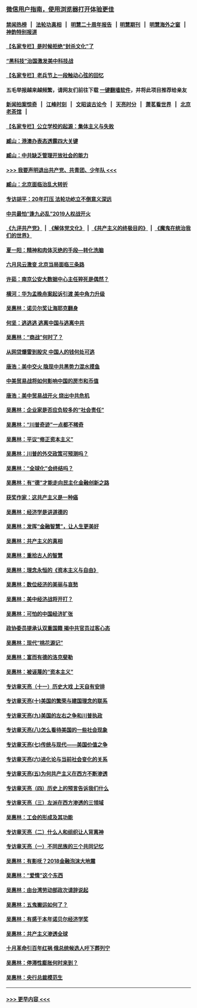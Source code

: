 ### [微信用户指南，使用浏览器打开体验更佳](https://github.com/gfw-breaker/banned-news1/blob/master/indexes/wechat-guide.md?t=0)
#### [禁闻热榜](热点新闻.md?t=0)  &nbsp;&nbsp;|&nbsp;&nbsp; [法轮功真相](https://github.com/gfw-breaker/truth/blob/master/README.md?t=0) &nbsp;&nbsp;|&nbsp;&nbsp; [明慧二十周年报告](https://github.com/gfw-breaker/mh-reports/blob/master/README.md?t=0) &nbsp;&nbsp;|&nbsp;&nbsp;[明慧期刊](https://github.com/gfw-breaker/mh-qikan) &nbsp;&nbsp;|&nbsp;&nbsp; [明慧海外之窗](https://github.com/gfw-breaker/mh-news/blob/master/README.md?t=0) &nbsp;&nbsp;|&nbsp;&nbsp; [神韵特别报道](https://github.com/gfw-breaker/mh-news/blob/master/shenyun.md?t=0)
#### [【名家专栏】是时候拒绝“封杀文化”了](../pages/nsc423/n11814093.md?t=02092322) 
#### [“黑科技”治国激发美中科技战](../pages/nsc423/n11638056.md?t=02092322) 
#### [【名家专栏】老兵节上一段触动心弦的回忆](../pages/nsc423/n11646016.md?t=02092322) 
#### 五毛举报越来越频繁，请网友们前往下载 [一键翻墙软件](https://github.com/gfw-breaker/ssr-accounts)，并将此项目推荐给亲友
#### [新闻拍案惊奇](https://github.com/gfw-breaker/banned-news1/blob/master/pages/link4.md) &nbsp;&nbsp;|&nbsp;&nbsp; [江峰时刻](https://github.com/gfw-breaker/banned-news1/blob/master/pages/link4.md) &nbsp;&nbsp;|&nbsp;&nbsp; [文昭谈古论今](https://github.com/gfw-breaker/banned-news1/blob/master/pages/link4.md) &nbsp;&nbsp;|&nbsp;&nbsp; [天亮时分](https://github.com/gfw-breaker/banned-news1/blob/master/pages/link4.md) &nbsp;&nbsp;|&nbsp;&nbsp; [萧茗看世界](https://github.com/gfw-breaker/banned-news1/blob/master/pages/link4.md) &nbsp;&nbsp;|&nbsp;&nbsp; [北京老茶馆](https://github.com/gfw-breaker/banned-news1/blob/master/pages/link4.md) &nbsp;&nbsp;|&nbsp;&nbsp; 
#### [【名家专栏】公立学校的起源：集体主义与失败](../pages/nsc423/n11601833.md?t=02092322) 
#### [臧山：港澳办表态透露四大关键](../pages/nsc423/n11421628.md?t=02092322) 
#### [臧山：中共缺乏管理开放社会的能力](../pages/nsc423/n11407457.md?t=02092322) 
#### [>>> 我要声明退出共产党、共青团、少年队 <<<](https://github.com/begood0513/goodnews/blob/master/quit/letter.md) 
#### [臧山：北京面临治乱大转折](../pages/nsc423/n11406895.md?t=02092322) 
#### [专访胡平：20年打压 法轮功屹立不倒意义深远](../pages/nsc423/n11398800.md?t=02092322) 
#### [中共最怕“逢九必乱”2019人权战开火](../pages/nsc423/n11385248.md?t=02092322) 
#### [《九评共产党》](https://github.com/begood0513/9ping.md/blob/master/README.md) &nbsp;|&nbsp; [《解体党文化》](../../../../jtdwh.md/blob/master/README.md)  &nbsp;|&nbsp; [《共产主义的终极目的》](../../../../gczydzjmd.md/blob/master/README.md) &nbsp;|&nbsp; [《魔鬼在统治我们的世界》](../../../../mgztzwmdsj.md/blob/master/README.md) 
#### [夏一阳：精神和肉体灭绝的手段—转化洗脑](../pages/nsc423/n11368250.md?t=02092322) 
#### [六月风云激变 北京当局面临三条路](../pages/nsc423/n11313668.md?t=02092322) 
#### [许茹：南京公安大数据中心主任猝死是偶然？](../pages/nsc423/n11064744.md?t=02092322) 
#### [横河：华为孟晚舟案起诉引渡 美中角力升级](../pages/nsc423/n11027230.md?t=02092322) 
#### [吴惠林：诺贝尔奖让海耶克翻身](../pages/nsc423/n10890049.md?t=02092322) 
#### [何坚：逃逃逃 逃离中国与逃离中共](../pages/nsc423/n10592891.md?t=02092322) 
#### [吴惠林：“商战”何时了？](../pages/nsc423/n10573558.md?t=02092322) 
#### [从网贷爆雷到股灾 中国人的钱何处可逃](../pages/nsc423/n10572800.md?t=02092322) 
#### [唐浩：美中交火 隐现中共黑势力混水摸鱼](../pages/nsc423/n10544040.md?t=02092322) 
#### [中美贸易战将如何影响中国的房市和币值](../pages/nsc423/n10543697.md?t=02092322) 
#### [唐浩：美中贸易战开火 烧出中共危机](../pages/nsc423/n10540126.md?t=02092322) 
#### [吴惠林：企业家是否应负较多的“社会责任”](../pages/nsc423/n10535022.md?t=02092322) 
#### [吴惠林：“川普奇迹”一点都不稀奇](../pages/nsc423/n10512808.md?t=02092322) 
#### [吴惠林：平议“修正资本主义”](../pages/nsc423/n10495724.md?t=02092322) 
#### [吴惠林：川普的外交政策可预测吗？](../pages/nsc423/n10462387.md?t=02092322) 
#### [吴惠林：“全球化”会终结吗？](../pages/nsc423/n10452838.md?t=02092322) 
#### [吴惠林：有“德”才能走向民主化金融创新之路](../pages/nsc423/n10432292.md?t=02092322) 
#### [获奖作家：这共产主义是一种癌](../pages/nsc423/n10431541.md?t=02092322) 
#### [吴惠林：经济学是讲道德的](../pages/nsc423/n10398014.md?t=02092322) 
#### [吴惠林：发挥“金融智慧”，让人生更美好](../pages/nsc423/n10375019.md?t=02092322) 
#### [吴惠林：共产主义的真相](../pages/nsc423/n10351394.md?t=02092322) 
#### [吴惠林：重拾古人的智慧](../pages/nsc423/n10337691.md?t=02092322) 
#### [吴惠林：理念永恒的《资本主义与自由》](../pages/nsc423/n10316274.md?t=02092322) 
#### [吴惠林：数位经济的美丽与哀愁](../pages/nsc423/n10292946.md?t=02092322) 
#### [吴惠林：美中经济战将开打？](../pages/nsc423/n10258825.md?t=02092322) 
#### [吴惠林：可怕的中国经济扩张](../pages/nsc423/n10219147.md?t=02092322) 
#### [政协委员提承认双重国籍 揭中共官员过客心态](../pages/nsc423/n10208809.md?t=02092322) 
#### [吴惠林：现代“桃花源记”](../pages/nsc423/n10185234.md?t=02092322) 
#### [吴惠林：富而有德的洛克斐勒](../pages/nsc423/n10142264.md?t=02092322) 
#### [吴惠林：被诬蔑的“资本主义”](../pages/nsc423/n10124816.md?t=02092322) 
#### [专访章天亮（十一）历史大戏 上天自有安排](../pages/nsc423/n10094905.md?t=02092322) 
#### [专访章天亮(十)美国的繁荣与建国理念的联系](../pages/nsc423/n10094899.md?t=02092322) 
#### [专访章天亮(九)美国的左右之争和川普执政](../pages/nsc423/n10094889.md?t=02092322) 
#### [专访章天亮(八)怎么看待美国的一些社会现象](../pages/nsc423/n10094857.md?t=02092322) 
#### [专访章天亮(七)传统与现代——美国价值之争](../pages/nsc423/n10093140.md?t=02092322) 
#### [专访章天亮(六)进化论与当前社会变化的关系](../pages/nsc423/n10092036.md?t=02092322) 
#### [专访章天亮(五)为何共产主义在西方不断渗透](../pages/nsc423/n10083620.md?t=02092322) 
#### [专访章天亮（四）历史上的预言告诉我们什么](../pages/nsc423/n10083606.md?t=02092322) 
#### [专访章天亮（三）左派在西方渗透的三领域](../pages/nsc423/n10081115.md?t=02092322) 
#### [吴惠林：工会的形成及其功能](../pages/nsc423/n10080633.md?t=02092322) 
#### [专访章天亮（二）什么人和组织让人背离神](../pages/nsc423/n10076637.md?t=02092322) 
#### [专访章天亮（一）不同民族的三个共同记忆](../pages/nsc423/n10074188.md?t=02092322) 
#### [吴惠林：有影呒？2018金融泡沫大地震](../pages/nsc423/n10040534.md?t=02092322) 
#### [吴惠林：“爱情”这个东西](../pages/nsc423/n10019423.md?t=02092322) 
#### [吴惠林：由台湾劳动部政次请辞说起](../pages/nsc423/n9979679.md?t=02092322) 
#### [吴惠林：五鬼搬运如何了？](../pages/nsc423/n9925338.md?t=02092322) 
#### [吴惠林：有感于本年诺贝尔经济学奖](../pages/nsc423/n9871883.md?t=02092322) 
#### [吴惠林：共产主义渗透全球](../pages/nsc423/n9812748.md?t=02092322) 
#### [十月革命引百年红祸 俄总统候选人吁下葬列宁](../pages/nsc423/n9810182.md?t=02092322) 
#### [吴惠林：停滞性膨胀何时来到？](../pages/nsc423/n9764136.md?t=02092322) 
#### [吴惠林：央行总裁模范生](../pages/nsc423/n9728134.md?t=02092322) 

----
#### [ >>> 更早内容 <<< ](../indexes/nsc423-earlier.md)
